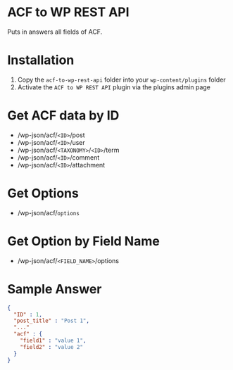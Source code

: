 ACF to WP REST API
================
Puts in answers all fields of ACF.

Installation
================
1. Copy the `acf-to-wp-rest-api` folder into your `wp-content/plugins` folder
2. Activate the `ACF to WP REST API` plugin via the plugins admin page

Get ACF data by ID
================
- /wp-json/acf/`<ID>`/post
- /wp-json/acf/`<ID>`/user
- /wp-json/acf/`<TAXONOMY>`/`<ID>`/term
- /wp-json/acf/`<ID>`/comment
- /wp-json/acf/`<ID>`/attachment

Get Options
================
- /wp-json/acf/`options`

Get Option by Field Name
================
- /wp-json/acf/`<FIELD_NAME>`/options

Sample Answer
================
```json
{
  "ID" : 1,
  "post_title" : "Post 1",
  "..."
  "acf" : {
    "field1" : "value 1",
    "field2" : "value 2"
  }
}
```